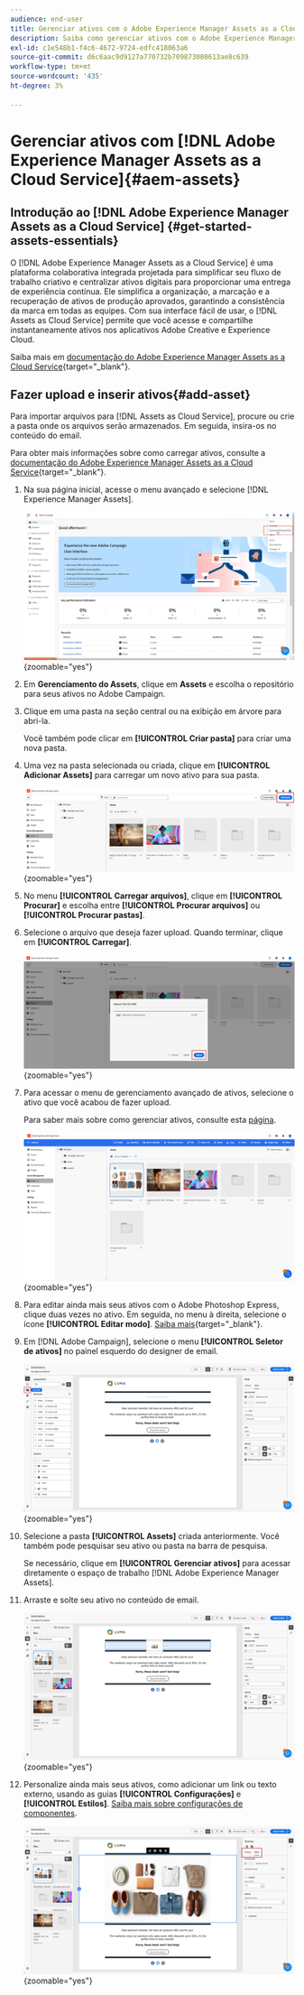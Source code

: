 ```yaml
---
audience: end-user
title: Gerenciar ativos com o Adobe Experience Manager Assets as a Cloud Service
description: Saiba como gerenciar ativos com o Adobe Experience Manager Assets as a Cloud Service
exl-id: c1e548b1-f4c6-4672-9724-edfc418063a6
source-git-commit: d6c6aac9d9127a770732b709873008613ae8c639
workflow-type: tm+mt
source-wordcount: '435'
ht-degree: 3%

---
```


# Gerenciar ativos com [!DNL Adobe Experience Manager Assets as a Cloud Service]{#aem-assets}

## Introdução ao [!DNL Adobe Experience Manager Assets as a Cloud Service] {#get-started-assets-essentials}

O [!DNL Adobe Experience Manager Assets as a Cloud Service] é uma plataforma colaborativa integrada projetada para simplificar seu fluxo de trabalho criativo e centralizar ativos digitais para proporcionar uma entrega de experiência contínua. Ele simplifica a organização, a marcação e a recuperação de ativos de produção aprovados, garantindo a consistência da marca em todas as equipes. Com sua interface fácil de usar, o [!DNL Assets as Cloud Service] permite que você acesse e compartilhe instantaneamente ativos nos aplicativos Adobe Creative e Experience Cloud.

Saiba mais em [documentação do Adobe Experience Manager Assets as a Cloud Service](https://experienceleague.adobe.com/docs/experience-manager-cloud-service/content/assets/home.html?lang=pt-BR){target="_blank"}.

## Fazer upload e inserir ativos{#add-asset}

Para importar arquivos para [!DNL Assets as Cloud Service], procure ou crie a pasta onde os arquivos serão armazenados. Em seguida, insira-os no conteúdo do email.

Para obter mais informações sobre como carregar ativos, consulte a [documentação do Adobe Experience Manager Assets as a Cloud Service](https://experienceleague.adobe.com/docs/experience-manager-cloud-service/content/assets/assets-view/add-delete-assets-view.html?lang=pt-BR){target="_blank"}.

1. Na sua página inicial, acesse o menu avançado e selecione [!DNL Experience Manager Assets].

   ![Captura de tela mostrando o menu avançado no Adobe Experience Manager Assets](assets/assets_1.png){zoomable="yes"}

1. Em **Gerenciamento do Assets**, clique em **Assets** e escolha o repositório para seus ativos no Adobe Campaign.

1. Clique em uma pasta na seção central ou na exibição em árvore para abri-la.

   Você também pode clicar em **[!UICONTROL Criar pasta]** para criar uma nova pasta.

1. Uma vez na pasta selecionada ou criada, clique em **[!UICONTROL Adicionar Assets]** para carregar um novo ativo para sua pasta.

   ![Captura de tela mostrando a opção Adicionar Assets no Adobe Experience Manager Assets](assets/assets_2.png){zoomable="yes"}

1. No menu **[!UICONTROL Carregar arquivos]**, clique em **[!UICONTROL Procurar]** e escolha entre **[!UICONTROL Procurar arquivos]** ou **[!UICONTROL Procurar pastas]**.

1. Selecione o arquivo que deseja fazer upload. Quando terminar, clique em **[!UICONTROL Carregar]**.

   ![Captura de tela mostrando o processo de carregamento de arquivos no Adobe Experience Manager Assets](assets/assets_3.png){zoomable="yes"}

1. Para acessar o menu de gerenciamento avançado de ativos, selecione o ativo que você acabou de fazer upload.

   Para saber mais sobre como gerenciar ativos, consulte esta [página](https://experienceleague.adobe.com/docs/experience-manager-cloud-service/content/assets/assets-view/manage-organize-assets-view.html?lang=pt-BR).

   ![Captura de tela mostrando o menu de gerenciamento avançado de ativos no Adobe Experience Manager Assets](assets/assets_4.png){zoomable="yes"}

1. Para editar ainda mais seus ativos com o Adobe Photoshop Express, clique duas vezes no ativo. Em seguida, no menu à direita, selecione o ícone **[!UICONTROL Editar modo]**. [Saiba mais](https://experienceleague.adobe.com/docs/experience-manager-cloud-service/content/assets/assets-view/edit-images-assets-view.html?lang=pt-BR#edit-using-express){target="_blank"}.

1. Em [!DNL Adobe Campaign], selecione o menu **[!UICONTROL Seletor de ativos]** no painel esquerdo do designer de email.

   ![Captura de tela mostrando o menu do Seletor de ativos no Adobe Campaign](assets/assets_6.png){zoomable="yes"}

1. Selecione a pasta **[!UICONTROL Assets]** criada anteriormente. Você também pode pesquisar seu ativo ou pasta na barra de pesquisa.

   Se necessário, clique em **[!UICONTROL Gerenciar ativos]** para acessar diretamente o espaço de trabalho [!DNL Adobe Experience Manager Assets].

1. Arraste e solte seu ativo no conteúdo de email.

   ![Captura de tela mostrando a funcionalidade arrastar e soltar para ativos no Adobe Campaign](assets/assets_5.png){zoomable="yes"}

1. Personalize ainda mais seus ativos, como adicionar um link ou texto externo, usando as guias **[!UICONTROL Configurações]** e **[!UICONTROL Estilos]**. [Saiba mais sobre configurações de componentes](../email/content-components.md).

   ![Captura de tela mostrando as opções de personalização de ativos no Adobe Campaign](assets/assets_7.png){zoomable="yes"}